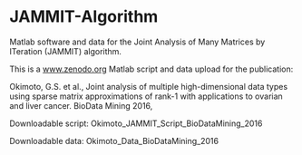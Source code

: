 # JAMMIT-Algorithm
Matlab software and data for the Joint Analysis of Many Matrices by ITeration (JAMMIT) algorithm.  

This is a www.zenodo.org Matlab script and data upload for the publication:

Okimoto, G.S. et al., Joint analysis of multiple high-dimensional data types using sparse matrix approximations of rank-1 with applications to ovarian and liver cancer. BioData Mining 2016, 

Downloadable script: Okimoto_JAMMIT_Script_BioDataMining_2016

Downloadable data: Okimoto_Data_BioDataMining_2016
